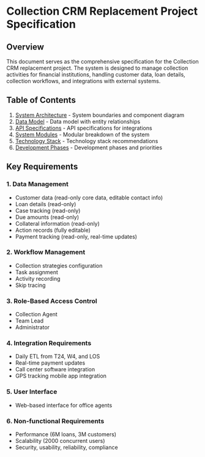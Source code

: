 # Collection CRM Replacement Project Specification

## Overview

This document serves as the comprehensive specification for the Collection CRM replacement project. The system is designed to manage collection activities for financial institutions, handling customer data, loan details, collection workflows, and integrations with external systems.

## Table of Contents

1. [System Architecture](system-architecture.md) - System boundaries and component diagram
2. [Data Model](data-model.md) - Data model with entity relationships
3. [API Specifications](api-specifications.md) - API specifications for integrations
4. [System Modules](modules.md) - Modular breakdown of the system
5. [Technology Stack](technology-stack.md) - Technology stack recommendations
6. [Development Phases](development-phases.md) - Development phases and priorities

## Key Requirements

### 1. Data Management
- Customer data (read-only core data, editable contact info)
- Loan details (read-only)
- Case tracking (read-only)
- Due amounts (read-only)
- Collateral information (read-only)
- Action records (fully editable)
- Payment tracking (read-only, real-time updates)

### 2. Workflow Management
- Collection strategies configuration
- Task assignment
- Activity recording
- Skip tracing

### 3. Role-Based Access Control
- Collection Agent
- Team Lead
- Administrator

### 4. Integration Requirements
- Daily ETL from T24, W4, and LOS
- Real-time payment updates
- Call center software integration
- GPS tracking mobile app integration

### 5. User Interface
- Web-based interface for office agents

### 6. Non-functional Requirements
- Performance (6M loans, 3M customers)
- Scalability (2000 concurrent users)
- Security, usability, reliability, compliance